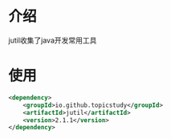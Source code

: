 # 介绍
jutil收集了java开发常用工具

# 使用

```xml
<dependency>
    <groupId>io.github.topicstudy</groupId>
    <artifactId>jutil</artifactId>
    <version>2.1.1</version>
</dependency>
```
